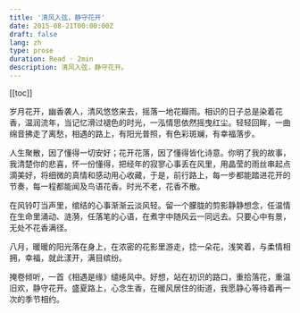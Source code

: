 ```yaml
---
title: '清风入弦，静守花开'
date: 2015-08-21T00:00:00Z
draft: false
lang: zh
type: prose
duration: Read · 2min
description: 清风入弦，静守花开。
---
```


[[toc]]

岁月花开，幽香袭人，清风悠悠来去，摇落一地花瓣雨。相识的日子总是染着花香，温润流年，当记忆滑过褪色的时光，一泓情思依然摇曳红尘。轻轻回眸，一曲绵音拂走了离愁，相遇的路上，有阳光普照，有色彩斑斓，有幸福落步。

人生聚散，因了懂得一切安好；花开花落，因了懂得皆化诗意。你明了我的故事，我清楚你的悲喜，怀一份懂得，把经年的寂寥心事丢在风里，用晶莹的雨丝串起点滴美好，将细微的真情和感动用心收藏，于是，前行路上，每一步都能踏进花开的节奏，每一程都能闻及鸟语花香。时光不老，花香不散。

在风铃叮当声里，绾结的心事渐渐云淡风轻。留一个朦胧的剪影静静想念，任温情在生命里涌动、涟漪，任落笔的心语，在煮字中随风云一同远去。只要心中有景，无处不花香满径。

八月，暖暖的阳光落在身上，在浓密的花影里游走，捻一朵花，浅笑着，与柔情相拥，幸福，就此漾开，满目缤纷。

掩卷倾听，一首《相遇是缘》缱绻风中。好想，站在初识的路口，重拾落花，重温旧欢，静守花开。盛夏路上，心念生香，在暖风居住的街道，我愿静心等待着再一次的季节相约。

